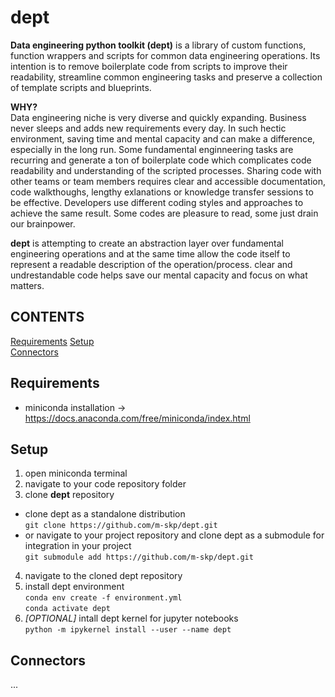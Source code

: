 # dept 
**Data engineering python toolkit (dept)** is a library of custom functions, function wrappers and scripts for common data engineering operations. Its intention is to remove boilerplate code from scripts to improve their readability, streamline common engineering tasks and preserve a collection of template scripts and blueprints.
    
**WHY?**  
Data engineering niche is very diverse and quickly expanding. Business never sleeps and adds new requirements every day. In such hectic environment, saving time and mental capacity and can make a difference, especially in the long run. Some fundamental enginneering tasks are recurring and generate a ton of boilerplate code which complicates code readability and understanding of the scripted processes. Sharing code with other teams or team members requires clear and accessible documentation, code walkthoughs, lengthy exlanations or knowledge transfer sessions to be effective. Developers use different coding styles and approaches to achieve the same result. Some codes are pleasure to read, some just drain our brainpower.  
  
**dept** is attempting to create an abstraction layer over fundamental engineering operations and at the same time allow the code itself to represent a readable description of the operation/process. clear and undrestandable code helps save our mental capacity and focus on what matters.  

## CONTENTS  
[Requirements](#requirements)
[Setup](#setup)  
[Connectors](#connectors)  

## Requirements
- miniconda installation -> https://docs.anaconda.com/free/miniconda/index.html

## Setup
1. open miniconda terminal
2. navigate to your code repository folder
3. clone **dept** repository
  - clone dept as a standalone distribution  
  `git clone https://github.com/m-skp/dept.git`  
  - or navigate to your project repository and clone dept as a submodule for integration in your project  
  `git submodule add https://github.com/m-skp/dept.git`  
4. navigate to the cloned dept repository
5. install dept environment  
  `conda env create -f environment.yml`  
  `conda activate dept`  
6. *\[OPTIONAL\]* intall dept kernel for jupyter notebooks  
  `python -m ipykernel install --user --name dept`

## Connectors
...